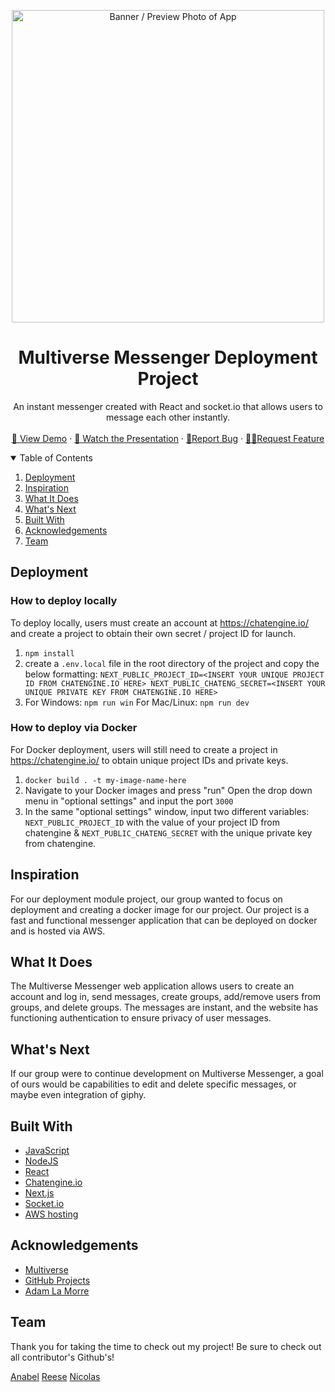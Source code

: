 ###
<br />
<p align="center">
    <img height="500" width="auto" src="https://i.imgur.com/j5jZxfxh.jpg" alt="Banner / Preview Photo of App">

  <h1 align="center">Multiverse Messenger Deployment Project</h1>

  <p align="center">
   An instant messenger created with React and socket.io that allows users to message each other instantly.
    <br />
    <br />
    <a href="https://mm.reesegosa.in/">👀 View Demo</a>  ·
    <a href = "" >🍿 Watch the Presentation</a>
    ·
    <a href="mailto:anabels.20022@gmail.com">🐛Report Bug</a>  ·
    <a href="mailto:anabels.20022@gmail.com">✍🏽Request Feature</a>
  </p>
</p>



<!-- TABLE OF CONTENTS -->
<details open="open">
  <summary>Table of Contents</summary>
  <ol>
    <li>
      <a href="#deployment">Deployment</a>
      <li>
      <a href="#inspiration">Inspiration</a>
      </li>
     <li> <a href="#what-it-does">What It Does</a></li>
    <li><a href="#whats-next">What's Next</a></li>
    <li><a href="#built-with">Built With</a></li>
    <li><a href="#acknowledgements">Acknowledgements</a></li>
    <li><a href="#team">Team</a></li>
  </ol>
</details>


## Deployment
<!-- ABOUT THE PROJECT -->
### How to deploy locally

To deploy locally, users must create an account at https://chatengine.io/ and create a project to obtain their own secret / project ID for launch.

1. `npm install`
2. create a `.env.local` file in the root directory of the project and copy the below formatting:
`NEXT_PUBLIC_PROJECT_ID=<INSERT YOUR UNIQUE PROJECT ID FROM CHATENGINE.IO HERE>
NEXT_PUBLIC_CHATENG_SECRET=<INSERT YOUR UNIQUE PRIVATE KEY FROM CHATENGINE.IO HERE>`
3. For Windows: `npm run win` For Mac/Linux: `npm run dev`

### How to deploy via Docker

For Docker deployment, users will still need to create a project in https://chatengine.io/ to obtain unique project IDs and private keys. 
1. `docker build . -t my-image-name-here`
2. Navigate to your Docker images and press "run" Open the drop down menu in "optional settings" and input the port `3000`
3. In the same "optional settings" window, input two different variables: `NEXT_PUBLIC_PROJECT_ID` with the value of your project ID from chatengine & `NEXT_PUBLIC_CHATENG_SECRET` with the unique private key from chatengine. 


## Inspiration 

For our deployment module project, our group wanted to focus on deployment and creating a docker image for our project. Our project is a fast and functional messenger application that can be deployed on docker and is hosted via AWS.

## What It Does

The Multiverse Messenger web application allows users to create an account and log in, send messages, create groups, add/remove users from groups, and delete groups. The messages are instant, and the website has functioning authentication to ensure privacy of user messages.

## What's Next 

If our group were to continue development on Multiverse Messenger, a goal of ours would be capabilities to edit and delete specific messages, or maybe even integration of giphy.

<!-- BUILT WITH -->
## Built With 

* [JavaScript](https://www.javascript.com/)
* [NodeJS](https://nodejs.org/en/)
* [React](https://reactjs.org/)
* [Chatengine.io](https://chatengine.io/)
* [Next.js](https://nextjs.org/)
* [Socket.io](https://socket.io/)
* [AWS hosting](https://aws.amazon.com/)

<!-- ACKNOWLEDGEMENTS -->
## Acknowledgements

* [Multiverse](https://www.multiverse.io/en-US) 
* [GitHub Projects](https://github.com/features/issues/)
* [Adam La Morre](https://www.youtube.com/watch?v=Gbnjn-1Q2d8)


## Team

Thank you for taking the time to check out my project! Be sure to check out all contributor's Github's! 

[Anabel](https://github.com/Anabel-Santillan)
[Reese](https://github.com/orgs/Multiverse-Messenger/people/Reese0177)
[Nicolas](https://github.com/orgs/Multiverse-Messenger/people/nicolasd1323)
